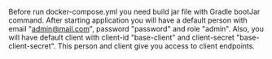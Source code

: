 Before run docker-compose.yml you need build jar file with Gradle bootJar command.
After starting application you will have a default person with email "admin@mail.com", password "password"
and role "admin". Also, you will have default client with client-id "base-client" and client-secret
"base-client-secret". This person and client give you access to client endpoints.